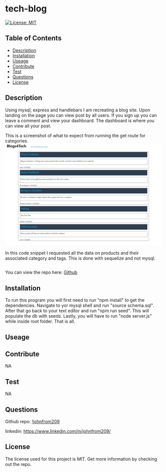 # tech-blog
  [![License: MIT](https://img.shields.io/badge/License-MIT-yellow.svg)](https://opensource.org/licenses/MIT)
  ## Table of Contents
  - [Description](#description)
  - [Installation](#installation)
  - [Useage](#useage)
  - [Contribute](#contribute)
  - [Test](#test)
  - [Questions](#questions)
  - [License](#license)
  ## Description
  Using mysql, express and handlebars I am recreating a blog site. Upon landing on the page you can view post by all users. If you sign up you can leave a comment and view your dashboard. The dashboard is where you can view all your post.

  This is a screenshot of what to expect from running the get route for categories.
  ![Screenshot](./public/images/tech-blogExample.png)


  In this code snippet I requested all the data on products and their associated category and tags. This is done with sequelize and not mysql. 
  ```javascript
  
  ```
  You can view the repo here:
  [Github](https://github.com/johnfrom209/tech-blog)

  ## Installation
  To run this program you will first need to run "npm install" to get the dependencies. Navigate to yor mysql shell and run "source schema.sql". After that go back to your text editor and run "npm run seed". This will populate the db with seeds. Lastly, you will have to run "node server.js" while inside root folder. That is all.
  ## Useage
  
  ## Contribute
  NA
  ## Test
  NA
  ## Questions
  Github repo: [!johnfrom209](https://github.com/johnfrom209)

  linkedin: https://www.linkedin.com/in/johnfrom209/

  ## License
  The license used for this project is MIT. Get more information by checking out the repo.
